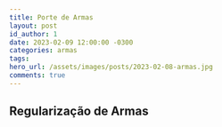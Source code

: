 ```yaml
---
title: Porte de Armas
layout: post
id_author: 1
date: 2023-02-09 12:00:00 -0300
categories: armas
tags:
hero_url: /assets/images/posts/2023-02-08-armas.jpg
comments: true
---
```


## Regularização de Armas
